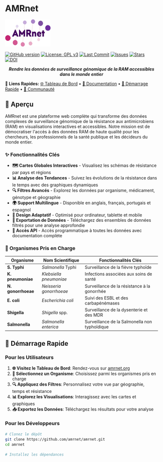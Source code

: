 # AMRnet

<img src='assets/img/logo-prod.png' width="150" height="90">

[![GitHub version](https://img.shields.io/badge/version-1.1.0-blue.svg)](https://github.com/amrnet/amrnet)
[![License: GPL v3](https://img.shields.io/badge/License-GPLv3-blue.svg)](https://www.gnu.org/licenses/gpl-3.0)
[![Last Commit](https://img.shields.io/github/last-commit/amrnet/amrnet)](https://github.com/amrnet/amrnet/commits/main)
[![Issues](https://img.shields.io/github/issues/amrnet/amrnet)](https://github.com/amrnet/amrnet/issues)
[![Stars](https://img.shields.io/github/stars/amrnet/amrnet)](https://github.com/amrnet/amrnet/stargazers)
[![DOI](https://zenodo.org/badge/615052960.svg)](https://zenodo.org/doi/10.5281/zenodo.10810218)

<p align="center">
  <em><b>Rendre les données de surveillance génomique de la RAM accessibles dans le monde entier</b></em>
</p>

**🔗 Liens Rapides:** [🌐 Tableau de Bord](https://www.amrnet.org) • [📖 Documentation](https://amrnet.readthedocs.io) • [🚀 Démarrage Rapide](#-démarrage-rapide) • [💬 Communauté](https://github.com/amrnet/amrnet/discussions)

## 🎯 Aperçu

AMRnet est une plateforme web complète qui transforme des données complexes de surveillance génomique de la résistance aux antimicrobiens (RAM) en visualisations interactives et accessibles. Notre mission est de démocratiser l'accès à des données RAM de haute qualité pour les chercheurs, les professionnels de la santé publique et les décideurs du monde entier.

### ✨ Fonctionnalités Clés

- **🗺️ Cartes Globales Interactives** - Visualisez les schémas de résistance par pays et régions
- **📊 Analyse des Tendances** - Suivez les évolutions de la résistance dans le temps avec des graphiques dynamiques
- **🔍 Filtres Avancés** - Explorez les données par organisme, médicament, génotype et géographie
- **🌍 Support Multilingue** - Disponible en anglais, français, portugais et espagnol
- **📱 Design Adaptatif** - Optimisé pour ordinateur, tablette et mobile
- **📁 Exportation de Données** - Téléchargez des ensembles de données filtrés pour une analyse approfondie
- **🔌 Accès API** - Accès programmatique à toutes les données avec documentation complète

### 🦠 Organismes Pris en Charge

| Organisme | Nom Scientifique | Fonctionnalités Clés |
|----------|------------------|----------------------|
| **S. Typhi** | *Salmonella* Typhi | Surveillance de la fièvre typhoïde |
| **K. pneumoniae** | *Klebsiella pneumoniae* | Infections associées aux soins de santé |
| **N. gonorrhoeae** | *Neisseria gonorrhoeae* | Surveillance de la résistance à la gonorrhée |
| **E. coli** | *Escherichia coli* | Suivi des ESBL et des carbapénémases |
| **Shigella** | *Shigella* spp. | Surveillance de la dysenterie et des MDR |
| **Salmonella** | *Salmonella enterica* | Surveillance de la Salmonella non typhoïdique |

## 🚀 Démarrage Rapide

### Pour les Utilisateurs

1. **🌐 Visitez le Tableau de Bord**: Rendez-vous sur [amrnet.org](https://www.amrnet.org)
2. **🦠 Sélectionnez un Organisme**: Choisissez parmi les organismes pris en charge
3. **🔍 Appliquez des Filtres**: Personnalisez votre vue par géographie, temps et résistance
4. **📊 Explorez les Visualisations**: Interagissez avec les cartes et graphiques
5. **📥 Exportez les Données**: Téléchargez les résultats pour votre analyse

### Pour les Développeurs

```bash
# Clonez le dépôt
git clone https://github.com/amrnet/amrnet.git
cd amrnet

# Installez les dépendances
```
